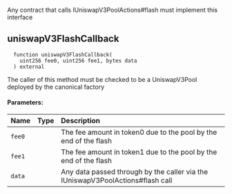 Any contract that calls IUniswapV3PoolActions#flash must implement this interface

## uniswapV3FlashCallback
```solidity
  function uniswapV3FlashCallback(
    uint256 fee0, uint256 fee1, bytes data
  ) external
```
The caller of this method must be checked to be a UniswapV3Pool deployed by the canonical factory

#### Parameters:
| Name | Type | Description                                                          |
| :--- | :--- | :------------------------------------------------------------------- |
|`fee0` |  | The fee amount in token0 due to the pool by the end of the flash
|`fee1` |  | The fee amount in token1 due to the pool by the end of the flash
|`data` |  | Any data passed through by the caller via the IUniswapV3PoolActions#flash call

